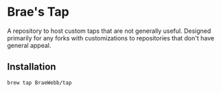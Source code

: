 # Brae's Tap

A repository to host custom taps that are not generally useful.
Designed primarily for any forks with customizations to repositories that don't have general appeal.

## Installation
```bash
brew tap BraeWebb/tap
```

